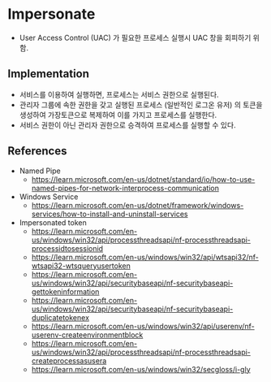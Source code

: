 # Impersonate
- User Access Control (UAC) 가 필요한 프로세스 실행시 UAC 창을 회피하기 위함.

## Implementation
- 서비스를 이용하여 실행하면, 프로세스는 서비스 권한으로 실행된다.
- 관리자 그룹에 속한 권한을 갖고 실행된 프로세스 (일반적인 로그온 유저) 의 토큰을 생성하여 가장토큰으로 복제하여 이를 가지고 프로세스를 실행한다.
- 서비스 권한이 아닌 관리자 권한으로 승격하여 프로세스를 실행할 수 있다.

## References
- Named Pipe
    - https://learn.microsoft.com/en-us/dotnet/standard/io/how-to-use-named-pipes-for-network-interprocess-communication
- Windows Service
    - https://learn.microsoft.com/en-us/dotnet/framework/windows-services/how-to-install-and-uninstall-services
- Impersonated token
    - https://learn.microsoft.com/en-us/windows/win32/api/processthreadsapi/nf-processthreadsapi-processidtosessionid
    - https://learn.microsoft.com/en-us/windows/win32/api/wtsapi32/nf-wtsapi32-wtsqueryusertoken
    - https://learn.microsoft.com/en-us/windows/win32/api/securitybaseapi/nf-securitybaseapi-gettokeninformation
    - https://learn.microsoft.com/en-us/windows/win32/api/securitybaseapi/nf-securitybaseapi-duplicatetokenex
    - https://learn.microsoft.com/en-us/windows/win32/api/userenv/nf-userenv-createenvironmentblock
    - https://learn.microsoft.com/en-us/windows/win32/api/processthreadsapi/nf-processthreadsapi-createprocessasusera
    - https://learn.microsoft.com/en-us/windows/win32/secgloss/i-gly
